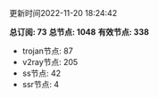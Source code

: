 更新时间2022-11-20 18:24:42

**总订阅: 73**
**总节点: 1048**
**有效节点: 338**
- trojan节点: 87
- v2ray节点: 205
- ss节点: 42
- ssr节点: 4
